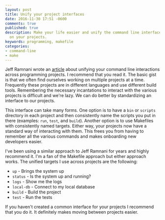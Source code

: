 ```yaml
---
layout: post
title: Unify your project interfaces
date: 2016-11-30 17:51 -0600
comments: true
published: true
description: Make your life easier and unify the command line interface to working
  on your projects.
keywords: programming, makefile
categories:
- command-line
- make
---
```


Jeff Ramnani wrote an [article](https://jefframnani.com/project-build-protocol/) about unifying your command line interactions across programming projects. I recommend that you read it. The basic gist is that we often find ourselves working on multiple projects at a time. Frequently these projects are in different languages and use different build tools. Remembering the necessary incantations to interact with the various projects is difficult and we're lazy. We can do better by standardizing an interface to our projects.

This interface can take many forms. One option is to have a `bin` or `scripts` directory in each project and then consistently name the scripts you put in there (examples: `run`, `test`, and `build`). Another option is to use Makefiles with consistently named targets. Either way, your projects now have a standard way of interacting with them. This frees you from having to remember all the various commands and makes onboarding new developers easier.

I've been using a similar approach to Jeff Ramnani for years and highly recommend it. I'm a fan of the Makefile approach but either approach works. The unified targets I use across projects are the following:

- `up` - Brings the system up
- `status` - Is the system up and running?
- `logs` - Show me the logs
- `local-db` - Connect to my local database
- `build` - Build the project
- `test` - Run the tests

If you haven't created a common interface for your projects I recommend that you do it. It definitely makes moving between projects easier.
